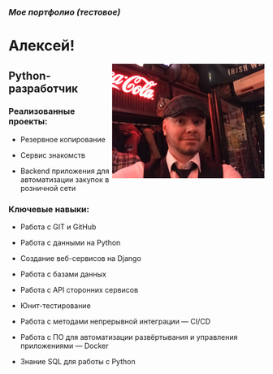 ### *Мое портфолио (тестовое)*
# Алексей!

<img style="float: right;" src="foto.jpg" width="300"/>

## Python-разработчик

### **Реализованные проекты:**

- Резервное копирование

- Сервис знакомств

- Backend приложения для автоматизации закупок в розничной сети

### **Ключевые навыки**:

- Работа с GIT и GitHub

- Работа с данными на Python

- Создание веб-сервисов на Django

- Работа с базами данных

- Работа с API сторонних сервисов

- Юнит-тестирование

- Работа с методами непрерывной интеграции — CI/CD 

- Работа с ПО для автоматизации развёртывания и управления приложениями — Docker

- Знание SQL для работы с Python

